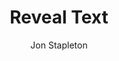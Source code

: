 ---
title: Reveal Text
# TODO: incorporate author into location cards
author: Jon Stapleton
short: Learn how to use links to reveal additional text in your Twine passages.
description: Lorum ipsum sit dolor amet
# video: https://youtube.com/embed/p91bou3cJuA
type: tutorial
layout: location
---